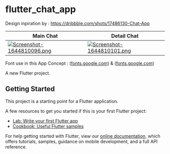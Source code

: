 # flutter_chat_app

Design inpiration by : https://dribbble.com/shots/17486130-Chat-App

| Main Chat     | Detail Chat      |  
| ------------- | -------------    | 
| [![Screenshot-1644810096.png](https://i.postimg.cc/9QcQKYmn/Screenshot-1644810096.png)](https://postimg.cc/9rN2qTqd) |  [![Screenshot-1644810101.png](https://i.postimg.cc/x1dSLxTn/Screenshot-1644810101.png)](https://postimg.cc/1fbTQKqj) | 

Font use in this App Concept : ([fonts.google.com](https://fonts.google.com/specimen/Rowdies?preview.size=38&query=rowdies)) & ([fonts.google.com](https://fonts.google.com/specimen/Source+Serif+Pro?preview.size=38&query=source+serif))



A new Flutter project.

## Getting Started

This project is a starting point for a Flutter application.

A few resources to get you started if this is your first Flutter project:

- [Lab: Write your first Flutter app](https://flutter.dev/docs/get-started/codelab)
- [Cookbook: Useful Flutter samples](https://flutter.dev/docs/cookbook)

For help getting started with Flutter, view our
[online documentation](https://flutter.dev/docs), which offers tutorials,
samples, guidance on mobile development, and a full API reference.
